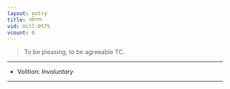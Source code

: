 ```yaml
---
layout: entry
title: འཇེབས་
vid: Hill:0575
vcount: 0
---
```

> To be pleasing, to be agreeable TC\.

---
* Volition: _Involuntary_

---

